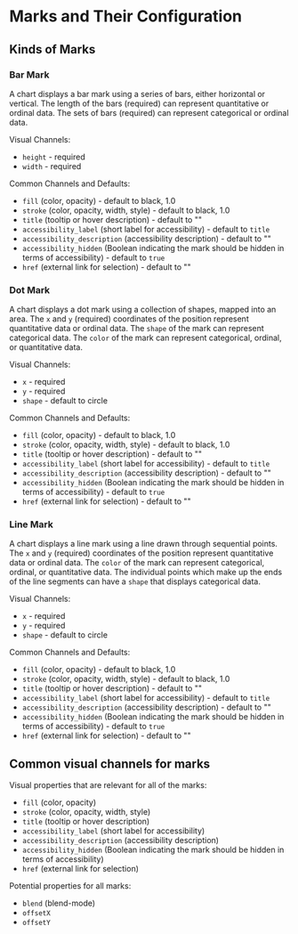 # Marks and Their Configuration

## Kinds of Marks

### Bar Mark

A chart displays a bar mark using a series of bars, either horizontal or vertical.
The length of the bars (required) can represent quantitative or ordinal data.
The sets of bars (required) can represent categorical or ordinal data.

Visual Channels:

- `height` - required
- `width` - required

Common Channels and Defaults:

- `fill` (color, opacity) - default to black, 1.0
- `stroke` (color, opacity, width, style) - default to black, 1.0
- `title` (tooltip or hover description) - default to ""
- `accessibility_label` (short label for accessibility) - default to `title`
- `accessibility_description` (accessibility description) - default to ""
- `accessibility_hidden` (Boolean indicating the mark should be hidden in terms of accessibility) - default to `true`
- `href` (external link for selection) - default to ""

### Dot Mark

A chart displays a dot mark using a collection of shapes, mapped into an area.
The `x` and `y` (required) coordinates of the position represent quantitative data or ordinal data.
The `shape` of the mark can represent categorical data.
The `color` of the mark can represent categorical, ordinal, or quantitative data.

Visual Channels:

- `x` - required
- `y` - required
- `shape` - default to circle

Common Channels and Defaults:

- `fill` (color, opacity) - default to black, 1.0
- `stroke` (color, opacity, width, style) - default to black, 1.0
- `title` (tooltip or hover description) - default to ""
- `accessibility_label` (short label for accessibility) - default to `title`
- `accessibility_description` (accessibility description) - default to ""
- `accessibility_hidden` (Boolean indicating the mark should be hidden in terms of accessibility) - default to `true`
- `href` (external link for selection) - default to ""

### Line Mark

A chart displays a line mark using a line drawn through sequential points.
The `x` and `y` (required) coordinates of the position represent quantitative data or ordinal data.
The `color` of the mark can represent categorical, ordinal, or quantitative data.
The individual points which make up the ends of the line segments can have a `shape` that displays categorical data.

Visual Channels:

- `x` - required
- `y` - required
- `shape` - default to circle

Common Channels and Defaults:

- `fill` (color, opacity) - default to black, 1.0
- `stroke` (color, opacity, width, style) - default to black, 1.0
- `title` (tooltip or hover description) - default to ""
- `accessibility_label` (short label for accessibility) - default to `title`
- `accessibility_description` (accessibility description) - default to ""
- `accessibility_hidden` (Boolean indicating the mark should be hidden in terms of accessibility) - default to `true`
- `href` (external link for selection) - default to ""

## Common visual channels for marks

Visual properties that are relevant for all of the marks:

- `fill` (color, opacity)
- `stroke` (color, opacity, width, style)
- `title` (tooltip or hover description)
- `accessibility_label` (short label for accessibility)
- `accessibility_description` (accessibility description)
- `accessibility_hidden` (Boolean indicating the mark should be hidden in terms of accessibility)
- `href` (external link for selection)

Potential properties for all marks:

- `blend` (blend-mode)
- `offsetX`
- `offsetY`
